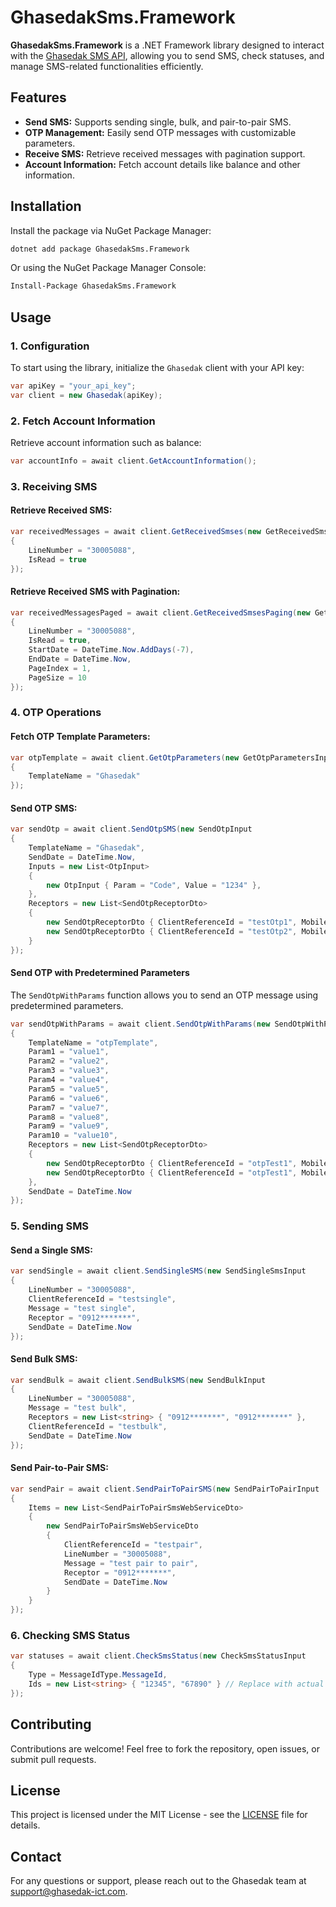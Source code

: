# GhasedakSms.Framework

**GhasedakSms.Framework** is a .NET Framework library designed to interact with the [Ghasedak SMS API](https://ghasedak.me/), allowing you to send SMS, check statuses, and manage SMS-related functionalities efficiently.

## Features

- **Send SMS:** Supports sending single, bulk, and pair-to-pair SMS.
- **OTP Management:** Easily send OTP messages with customizable parameters.
- **Receive SMS:** Retrieve received messages with pagination support.
- **Account Information:** Fetch account details like balance and other information.

## Installation

Install the package via NuGet Package Manager:

```bash
dotnet add package GhasedakSms.Framework
```

Or using the NuGet Package Manager Console:

```bash
Install-Package GhasedakSms.Framework
```

## Usage

### 1. Configuration

To start using the library, initialize the `Ghasedak` client with your API key:

```csharp
var apiKey = "your_api_key";
var client = new Ghasedak(apiKey);
```

### 2. Fetch Account Information

Retrieve account information such as balance:

```csharp
var accountInfo = await client.GetAccountInformation();
```

### 3. Receiving SMS

#### Retrieve Received SMS:

```csharp
var receivedMessages = await client.GetReceivedSmses(new GetReceivedSmsInput
{
    LineNumber = "30005088",
    IsRead = true
});
```

#### Retrieve Received SMS with Pagination:

```csharp
var receivedMessagesPaged = await client.GetReceivedSmsesPaging(new GetReceivedSmsPagingInput
{
    LineNumber = "30005088",
    IsRead = true,
    StartDate = DateTime.Now.AddDays(-7),
    EndDate = DateTime.Now,
    PageIndex = 1,
    PageSize = 10
});
```

### 4. OTP Operations

#### Fetch OTP Template Parameters:

```csharp
var otpTemplate = await client.GetOtpParameters(new GetOtpParametersInput
{
    TemplateName = "Ghasedak"
});
```

#### Send OTP SMS:

```csharp
var sendOtp = await client.SendOtpSMS(new SendOtpInput
{
    TemplateName = "Ghasedak",
    SendDate = DateTime.Now,
    Inputs = new List<OtpInput>
    {
        new OtpInput { Param = "Code", Value = "1234" },
    },
    Receptors = new List<SendOtpReceptorDto>
    {
        new SendOtpReceptorDto { ClientReferenceId = "testOtp1", Mobile = "0912*******" },
        new SendOtpReceptorDto { ClientReferenceId = "testOtp2", Mobile = "0912*******" }
    }
});
```

#### Send OTP with Predetermined Parameters

The `SendOtpWithParams` function allows you to send an OTP message using predetermined parameters.

```csharp
var sendOtpWithParams = await client.SendOtpWithParams(new SendOtpWithParamsInput
{
    TemplateName = "otpTemplate",
    Param1 = "value1",
    Param2 = "value2",
    Param3 = "value3",
    Param4 = "value4",
    Param5 = "value5",
    Param6 = "value6",
    Param7 = "value7",
    Param8 = "value8",
    Param9 = "value9",
    Param10 = "value10",
    Receptors = new List<SendOtpReceptorDto>
    {
        new SendOtpReceptorDto { ClientReferenceId = "otpTest1", Mobile = "0912*******" },
        new SendOtpReceptorDto { ClientReferenceId = "otpTest1", Mobile = "0912*******" },
    },
    SendDate = DateTime.Now
});
```

### 5. Sending SMS

#### Send a Single SMS:

```csharp
var sendSingle = await client.SendSingleSMS(new SendSingleSmsInput
{
    LineNumber = "30005088",
    ClientReferenceId = "testsingle",
    Message = "test single",
    Receptor = "0912*******",
    SendDate = DateTime.Now
});
```

#### Send Bulk SMS:

```csharp
var sendBulk = await client.SendBulkSMS(new SendBulkInput
{
    LineNumber = "30005088",
    Message = "test bulk",
    Receptors = new List<string> { "0912*******", "0912*******" },
    ClientReferenceId = "testbulk",
    SendDate = DateTime.Now
});
```

#### Send Pair-to-Pair SMS:

```csharp
var sendPair = await client.SendPairToPairSMS(new SendPairToPairInput
{
    Items = new List<SendPairToPairSmsWebServiceDto>
    {
        new SendPairToPairSmsWebServiceDto
        {
            ClientReferenceId = "testpair",
            LineNumber = "30005088",
            Message = "test pair to pair",
            Receptor = "0912*******",
            SendDate = DateTime.Now
        }
    }
});
```

### 6. Checking SMS Status

```csharp
var statuses = await client.CheckSmsStatus(new CheckSmsStatusInput
{
    Type = MessageIdType.MessageId,
    Ids = new List<string> { "12345", "67890" } // Replace with actual Message IDs
});
```

## Contributing

Contributions are welcome! Feel free to fork the repository, open issues, or submit pull requests.

## License

This project is licensed under the MIT License - see the [LICENSE](LICENSE) file for details.

## Contact

For any questions or support, please reach out to the Ghasedak team at [support@ghasedak-ict.com](mailto:support@ghasedak-ict.com).
